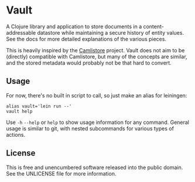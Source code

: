 # Vault

A Clojure library and application to store documents in a content-addressable
datastore while maintaining a secure history of entity values. See the docs for
more detailed explanations of the various pieces.

This is heavily inspired by the [Camlistore](http://camlistore.org/) project.
Vault does not aim to be (directly) compatible with Camlistore, but many of the
concepts are similar, and the stored metadata would probably not be that hard
to convert.

## Usage

For now, there's no built in script to call, so just make an alias for
leiningen:

```shell
alias vault='lein run --'
vault help
```

Use `-h` `--help` or `help` to show usage information for any command. General
usage is similar to git, with nested subcommands for various types of actions.

## License

This is free and unencumbered software released into the public domain.
See the UNLICENSE file for more information.

